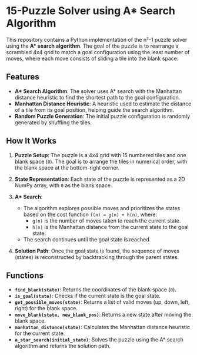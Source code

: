 # 15-Puzzle Solver using A* Search Algorithm

This repository contains a Python implementation of the n²-1 puzzle solver using the **A\* search algorithm**. The goal of the puzzle is to rearrange a scrambled 4x4 grid to match a goal configuration using the least number of moves, where each move consists of sliding a tile into the blank space.

## Features

- **A\* Search Algorithm**: The solver uses A\* search with the Manhattan distance heuristic to find the shortest path to the goal configuration.
- **Manhattan Distance Heuristic**: A heuristic used to estimate the distance of a tile from its goal position, helping guide the search algorithm.
- **Random Puzzle Generation**: The initial puzzle configuration is randomly generated by shuffling the tiles.

## How It Works

1. **Puzzle Setup**: The puzzle is a 4x4 grid with 15 numbered tiles and one blank space (`0`). The goal is to arrange the tiles in numerical order, with the blank space at the bottom-right corner.
   
2. **State Representation**: Each state of the puzzle is represented as a 2D NumPy array, with `0` as the blank space.

3. **A\* Search**:
   - The algorithm explores possible moves and prioritizes the states based on the cost function `f(n) = g(n) + h(n)`, where:
     - `g(n)` is the number of moves taken to reach the current state.
     - `h(n)` is the Manhattan distance from the current state to the goal state.
   - The search continues until the goal state is reached.

4. **Solution Path**: Once the goal state is found, the sequence of moves (states) is reconstructed by backtracking through the parent states.

## Functions

- **`find_blank(state)`**: Returns the coordinates of the blank space (`0`).
- **`is_goal(state)`**: Checks if the current state is the goal state.
- **`get_possible_moves(state)`**: Returns a list of valid moves (up, down, left, right) for the blank space.
- **`move_blank(state, new_blank_pos)`**: Returns a new state after moving the blank space.
- **`manhattan_distance(state)`**: Calculates the Manhattan distance heuristic for the current state.
- **`a_star_search(initial_state)`**: Solves the puzzle using the A\* search algorithm and returns the solution path.


